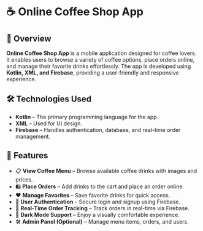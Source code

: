 # ☕ Online Coffee Shop App

## 📌 Overview
**Online Coffee Shop App** is a mobile application designed for coffee lovers. It enables users to browse a variety of coffee options, place orders online, and manage their favorite drinks effortlessly. The app is developed using **Kotlin, XML, and Firebase**, providing a user-friendly and responsive experience.

## 🛠️ Technologies Used
- **Kotlin** – The primary programming language for the app.
- **XML** – Used for UI design.
- **Firebase** – Handles authentication, database, and real-time order management.

## 🎯 Features
- 📋 **View Coffee Menu** – Browse available coffee drinks with images and prices.
- 🛍️ **Place Orders** – Add drinks to the cart and place an order online.
- ❤️ **Manage Favorites** – Save favorite drinks for quick access.
- 🔐 **User Authentication** – Secure login and signup using Firebase.
- 📡 **Real-Time Order Tracking** – Track orders in real-time via Firebase.
- 🌙 **Dark Mode Support** – Enjoy a visually comfortable experience.
- 🛠 **Admin Panel (Optional)** – Manage menu items, orders, and users.
